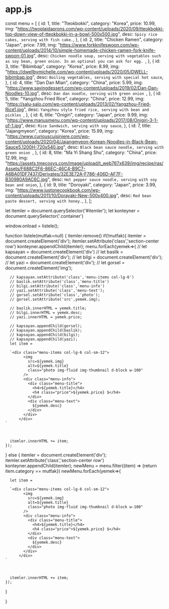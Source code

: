 # app.js
const menu = [
  {
    id: 1,
    title: "Tteokbokki",
    category: "Korea",
    price: 10.99,
    img:
      "https://twoplaidaprons.com/wp-content/uploads/2020/09/tteokbokki-top-down-view-of-tteokbokki-in-a-bowl-500x500.jpg",
    desc: `Spicy rice cakes, serving with fish cake.`,
  },
  {
    id: 2,
    title: "Chicken Ramen",
    category: "Japan",
    price: 7.99,
    img:
      "https://www.forkknifeswoon.com/wp-content/uploads/2014/10/simple-homemade-chicken-ramen-fork-knife-swoon-01.jpg",
    desc: `Chicken noodle soup, serving with vegetables such as soy bean, green onion. In an optional you can ask for egg. `,
  },
  {
    id: 3,
    title: "Bibimbap",
    category: "Korea",
    price: 8.99,
    img:
      "https://dwellbymichelle.com/wp-content/uploads/2020/05/DWELL-bibimbap.jpg",
    desc: `Boiling vegetables, serving with special hot sauce`,
  },
  {
    id: 4,
    title: "Dan Dan Mian",
    category: "China",
    price: 5.99,
    img:
      "https://www.savingdessert.com/wp-content/uploads/2019/02/Dan-Dan-Noodles-10.jpg",
    desc: `Dan dan noodle, serving with green onion `,
  },
  {
    id: 5,
    title: "Yangzhou Fried Rice",
    category: "China",
    price: 12.99,
    img:
      "https://salu-salo.com/wp-content/uploads/2013/02/Yangzhou-Fried-Rice1.jpg",
    desc: `Yangzhou style fried rice, serving with bean and pickles `,
  },
  {
    id: 6,
    title: "Onigiri",
    category: "Japan",
    price: 9.99,
    img:
      "https://www.manusmenu.com/wp-content/uploads/2017/08/Onigiri-3-1-of-1.jpg",
    desc: `Rice Sandwich, serving with soy sauce`,
  },
  {
    id: 7,
    title: "Jajangmyeon",
    category: "Korea",
    price: 15.99,
    img:
      "https://www.curiouscuisiniere.com/wp-content/uploads/2020/04/Jajangmyeon-Korean-Noodles-in-Black-Bean-Sauce5.1200H-720x540.jpg",
    desc: `Black bean sauce noodle, serving with green onion `,
  },
  {
    id: 8,
    title: "Ma Yi Shang Shu",
    category: "China",
    price: 12.99,
    img:
      "https://assets.tmecosys.com/image/upload/t_web767x639/img/recipe/ras/Assets/F688C2F6-86EC-46C4-B9C7-A6BA01DF7437/Derivates/32E3E72A-F786-406D-AF7F-B30980A9AC6C.jpg",
    desc: `Hot pepper sauce noodle, serving with soy bean and onion`,
  },
  {
    id: 9,
    title: "Doroyaki",
    category: "Japan",
    price: 3.99,
    img:
      "https://www.justonecookbook.com/wp-content/uploads/2011/10/Dorayaki-New-500x400.jpg",
    desc: `Red bean paste dessert, serving with honey.`,
  },
];

let itemler = document.querySelector('#itemler');
let konteyner = document.querySelector('.container')

window.onload = listele();


function listele(mutfak=null) { 
  itemler.remove()
  if(!mutfak){
    itemler = document.createElement('div');
    itemler.setAttribute('class','section-center row')
    konteyner.appendChild(itemler);
    menu.forEach(yemek=>{
      // let kapsayan = document.createElement('div')
      // let baslik = document.createElement('div');
      // let bilgi = document.createElement('div');
      // let yazi = document.createElement('div');
      // let gorsel = document.createElement('img');


      // kapsayan.setAttribute('class','menu-items col-lg-6')
      // baslik.setAttribute('class','menu-title')
      // bilgi.setAttribute('class','menu-info')
      // yazi.setAttribute('class','menu-text');
      // gorsel.setAttribute('class','photo');
      // gorsel.setAttribute('src',yemek.img);

      // baslik.innerHTML = yemek.title;
      // bilgi.innerHTML = yemek.desc;
      // yazi.innerHTML = yemek.price;

      // kapsayan.appendChild(gorsel);
      // kapsayan.appendChild(baslik);
      // kapsayan.appendChild(bilgi);
      // kapsayan.appendChild(yazi);
      let item = 

      `<div class="menu-items col-lg-6 col-sm-12">
            <img
              src=${yemek.img}
              alt=${yemek.title}
              class="photo img-fluid img-thumbnail d-block w-100"
            />
            <div class="menu-info">
              <div class="menu-title">
                <h4>${yemek.title}</h4>
                <h4 class="price">${yemek.price} $</h4>
              </div>
              <div class="menu-text">
                ${yemek.desc}
              </div>
            </div>
          </div>
    `



      itemler.innerHTML += item;
    });

  }
  else {
    itemler = document.createElement('div');
    itemler.setAttribute('class','section-center row')
    konteyner.appendChild(itemler);
    newMenu = menu.filter((item) => {return item.category == mutfak})
    newMenu.forEach(yemek=>{


      let item = 

      `<div class="menu-items col-lg-6 col-sm-12">
            <img
              src=${yemek.img}
              alt=${yemek.title}
              class="photo img-fluid img-thumbnail d-block w-100"
            />
            <div class="menu-info">
              <div class="menu-title">
                <h4>${yemek.title}</h4>
                <h4 class="price">${yemek.price} $</h4>
              </div>
              <div class="menu-text">
                ${yemek.desc}
              </div>
            </div>
          </div>
    `



      itemler.innerHTML += item;
    });

  }

 }

